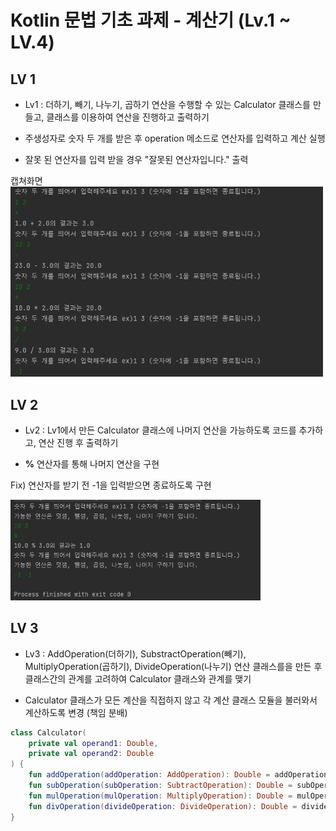 Kotlin 문법 기초 과제 - 계산기 (Lv.1 ~ LV.4)
===

## LV 1

 - Lv1 : 더하기, 빼기, 나누기, 곱하기 연산을 수행할 수 있는 Calculator 클래스를 만들고, 클래스를 이용하여 연산을 진행하고 출력하기
  

 - 주생성자로 숫자 두 개를 받은 후 operation 메소드로 연산자를 입력하고 계산 실행
 - 잘못 된 연산자를 입력 받을 경우 "잘못된 연산자입니다." 출력
 
캡쳐화면  
<img src="img.png" width="500" >
  

## LV 2
 - Lv2 : Lv1에서 만든 Calculator 클래스에 나머지 연산을 가능하도록 코드를 추가하고, 연산 진행 후 출력하기

 - **%** 연산자를 통해 나머지 연산을 구현

 Fix) 연산자를 받기 전 -1을 입력받으면 종료하도록 구현

<img src="img_1.png" width="400" >


## LV 3
- Lv3 : AddOperation(더하기), SubstractOperation(빼기), MultiplyOperation(곱하기), DivideOperation(나누기) 연산 클래스를을 만든 후 클래스간의 관계를 고려하여 Calculator 클래스와 관계를 맺기  

- Calculator 클래스가 모든 계산을 직접하지 않고 각 계산 클래스 모듈을 불러와서 계산하도록 변경 (책임 분배)
```kotlin
class Calculator(
    private val operand1: Double,
    private val operand2: Double
) {
    fun addOperation(addOperation: AddOperation): Double = addOperation.operate(operand1, operand2)
    fun subOperation(subOperation: SubtractOperation): Double = subOperation.operate(operand1, operand2)
    fun mulOperation(mulOperation: MultiplyOperation): Double = mulOperation.operate(operand1, operand2)
    fun divOperation(divideOperation: DivideOperation): Double = divideOperation.operate(operand1, operand2)
} 
```
